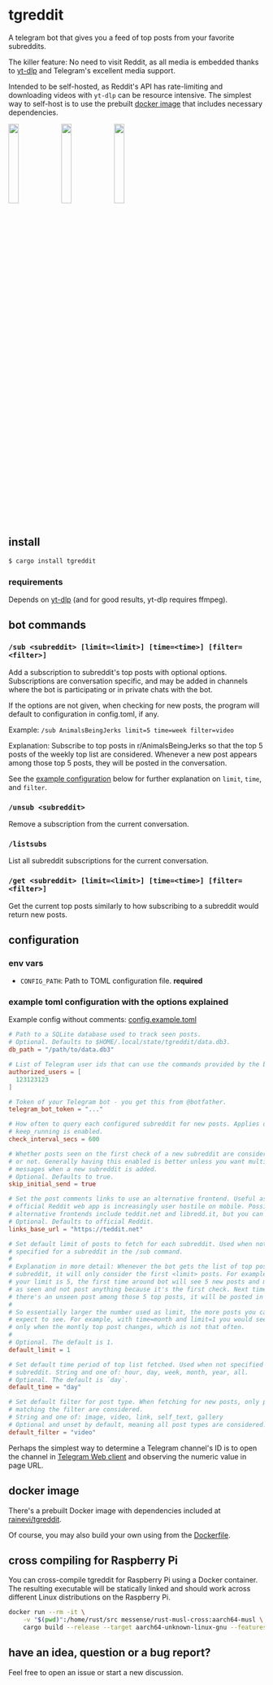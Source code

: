 # tgreddit

A telegram bot that gives you a feed of top posts from your favorite subreddits.

The killer feature: No need to visit Reddit, as all media is embedded thanks to
[yt-dlp][yt-dlp] and Telegram's excellent media support.

Intended to be self-hosted, as Reddit's API has rate-limiting and downloading
videos with `yt-dlp` can be resource intensive. The simplest way to self-host is
to use the prebuilt [docker image](#docker-image) that includes necessary
dependencies.

<img align=left src="https://user-images.githubusercontent.com/11027/178097057-83b27933-9876-405a-b151-a148960819df.jpeg" width=20% height=20%>
<img align=left src="https://user-images.githubusercontent.com/11027/178096986-5f651336-8208-4c40-9c41-58c95173b24d.jpeg" width=20% height=20%>
<img src="https://user-images.githubusercontent.com/11027/178099572-e55c7f3c-986b-4804-8540-1004b36950df.jpeg" width=20% height=20%>

## install

```sh
$ cargo install tgreddit
```

### requirements

Depends on [yt-dlp][yt-dlp] (and for good results, yt-dlp requires ffmpeg).

## bot commands

### `/sub <subreddit> [limit=<limit>] [time=<time>] [filter=<filter>]`

Add a subscription to subreddit's top posts with optional options. Subscriptions
are conversation specific, and may be added in channels where the bot is
participating or in private chats with the bot.

If the options are not given, when checking for new posts, the program will
default to configuration in config.toml, if any.

Example: `/sub AnimalsBeingJerks limit=5 time=week filter=video`

Explanation: Subscribe to top posts in r/AnimalsBeingJerks so that the top 5
posts of the weekly top list are considered. Whenever a new post appears among
those top 5 posts, they will be posted in the conversation.

See the
[example configuration](#example-toml-configuration-with-the-options-explained)
below for further explanation on `limit`, `time`, and `filter`.

### `/unsub <subreddit>`

Remove a subscription from the current conversation.

### `/listsubs`

List all subreddit subscriptions for the current conversation.

### `/get <subreddit> [limit=<limit>] [time=<time>] [filter=<filter>]`

Get the current top posts similarly to how subscribing to a subreddit would
return new posts.

## configuration

### env vars

- `CONFIG_PATH`: Path to TOML configuration file. **required**

### example toml configuration with the options explained

Example config without comments:
[config.example.toml](https://raw.githubusercontent.com/raine/tgreddit/master/config.example.toml)

```toml
# Path to a SQLite database used to track seen posts.
# Optional. Defaults to $HOME/.local/state/tgreddit/data.db3.
db_path = "/path/to/data.db3"

# List of Telegram user ids that can use the commands provided by the bot.
authorized_users = [
  123123123
]

# Token of your Telegram bot - you get this from @botfather.
telegram_bot_token = "..."

# How often to query each configured subreddit for new posts. Applies only if
# keep_running is enabled.
check_interval_secs = 600

# Whether posts seen on the first check of a new subreddit are considered new
# or not. Generally having this enabled is better unless you want multiple new
# messages when a new subreddit is added.
# Optional. Defaults to true.
skip_initial_send = true

# Set the post comments links to use an alternative frontend. Useful as the
# official Reddit web app is increasingly user hostile on mobile. Possible
# alternative frontends include teddit.net and libredd.it, but you can use any.
# Optional. Defaults to official Reddit.
links_base_url = "https://teddit.net"

# Set default limit of posts to fetch for each subreddit. Used when not
# specified for a subreddit in the /sub command.
#
# Explanation in more detail: Whenever the bot gets the list of top posts for a
# subreddit, it will only consider the first <limit> posts. For example, if
# your limit is 5, the first time around bot will see 5 new posts and mark those
# as seen and not post anything because it's the first check. Next time around, if
# there's an unseen post among those 5 top posts, it will be posted in Telegram.
#
# So essentially larger the number used as limit, the more posts you can
# expect to see. For example, with time=month and limit=1 you would see a new post
# only when the montly top post changes, which is not that often.
#
# Optional. The default is 1.
default_limit = 1

# Set default time period of top list fetched. Used when not specified for a
# subreddit. String and one of: hour, day, week, month, year, all.
# Optional. The default is `day`.
default_time = "day"

# Set default filter for post type. When fetching for new posts, only posts
# matching the filter are considered.
# String and one of: image, video, link, self_text, gallery
# Optional and unset by default, meaning all post types are considered.
default_filter = "video"
```

Perhaps the simplest way to determine a Telegram channel's ID is to open the
channel in [Telegram Web client][telegram-web] and observing the numeric value
in page URL.

## docker image

There's a prebuilt Docker image with dependencies included at
[rainevi/tgreddit](https://hub.docker.com/repository/docker/rainevi/tgreddit).

Of course, you may also build your own using from the
[Dockerfile](https://raw.githubusercontent.com/raine/tgreddit/master/Dockerfile).

## cross compiling for Raspberry Pi

You can cross-compile tgreddit for Raspberry Pi using a Docker container. The
resulting executable will be statically linked and should work across different
Linux distributions on the Raspberry Pi.

```sh
docker run --rm -it \
	-v "$(pwd)":/home/rust/src messense/rust-musl-cross:aarch64-musl \
	cargo build --release --target aarch64-unknown-linux-gnu --features vendored-openssl
```

## have an idea, question or a bug report?

Feel free to open an issue or start a new discussion.

[yt-dlp]: https://github.com/yt-dlp/yt-dlp
[telegram-web]: https://web.telegram.org/
